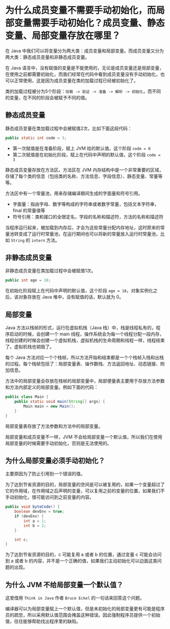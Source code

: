 # 为什么成员变量不需要手动初始化，而局部变量需要手动初始化？成员变量、静态变量、局部变量存放在哪里？

在 Java 中我们可以将变量分为两大类：成员变量和局部变量。而成员变量又分为两大类：静态成员变量和非静态成员变量。

在 Java 语言中，没有赋值的变量是不能使用的，无论是成员变量还是局部变量，在使用之前都需要初始化，而我们经常在代码中看到成员变量没有手动初始化，也可以正常使用，这是因为成员变量在类的加载过程已经被初始化了。

类的加载过程被分为5个阶段：`加载 -> 验证 -> 准备 -> 解析 -> 初始化`，而不同的变量，在不同的阶段会被赋予不同的值。


## 静态成员变量

静态成员变量在类加载过程中会被赋值2次，比如下面这段代码：

```java
public static int code = 3;
```

+ 第一次赋值是在准备阶段，赋上 JVM 给的默认值，这个阶段 `code = 0`
+ 第二次赋值是在初始化阶段，赋上在代码中声明的默认值，这个阶段 `code = 3`

静态成员变量存放在方法区。方法区在 JVM 内存结构中是一个非常重要的区域，存储了每个类的信息（包括类的名称、方法信息、字段信息）、静态变量、常量等等。

方法区中有一个常量池，用来存储编译期间生成的字面量和符号引用。

+ 字面量：指由字母、数字等构成的字符串或者数字常量，包括文本字符串，final 的常量值等
+ 符号引用：类和接口的全限定名，字段的名称和描述符，方法的名称和描述符

当程序运行起来，被加载到内存后，才会为这些常量分配内存地址，这时原来的常量池转变成了运行时常量池，在运行期间也可以将新的常量放入运行时常量池，比如 `String` 的 `intern` 方法。


## 非静态成员变量

非静态成员变量在类加载过程中会被赋值1次。

```java
public int age = 18;
```

在初始化阶段赋上在代码中声明的默认值，这个阶段 `age = 18`，对象实例化之后，该对象存放在 Java 堆中，没有赋值的话，默认就为 0。


## 局部变量

Java 方法以栈帧的形式，运行在虚拟机栈（Java 栈）中，栈是线程私有的，程序启动的时候，会创建一个 main 线程，操作系统会为每一个线程分配一段内存，线程创建的时候会创建一个虚拟机栈，虚拟机栈的生命周期和线程一样，线程结束了。虚拟机栈也销毁了。

每个 Java 方法对应一个个栈帧，所以方法开始和结束都是一个个栈帧入栈和出栈的过程。每个栈帧包括了：局部变量表、操作数栈、方法返回地址、动态链接、附加信息。

方法中的局部变量会存放在栈帧的局部变量中，局部便量表主要用于存放方法参数和方法内部定义的局部变量。例如下面的代码：

```java
public class Main {
    public static void main(String[] args) {
        Main main = new Main();
    }
}
```

局部变量表存放了方法参数和方法中的局部变量。

局部变量和成员变量不一样，JVM 不会给局部变量一个默认值，所以我们在使用局部变量的时候需要手动初始化，否则是无法使用的。


## 为什么局部变量必须手动初始化？

主要原因为了防止引用到一个错误的值。

为了达到节省资源的目的，局部变量的空间是可以被复用的，如果一个变量超过了它的作用域，在作用域之后声明的变量，可以复用之前的变量的位置，如果我们不手动初始化，很可能访问到之前变量的内容。

```java
public void byteCode() {
    boolean devEnv = true;
    if (devEnv) {
        int a = 1;
        int b = 2;
    }

    int c;
}
```

为了达到节省资源的目的，c 可能复用 a 或者 b 的位置，通过变量 c 可能会访问到 a 或者 b 的内容，并不是一个正确的值，如果我们主动初始化可以边面这类问题的出现。


## 为什么 JVM 不给局部变量一个默认值？

这里借用 `Think in Java` 作者 `Bruce Eckel` 的一句话来回答这个问题。

编译器可以为局部变量赋上一个默认值，但是未初始化的局部变量更有可能是程序员的疏忽，所以采用默认值范围会掩盖这种错误。因此强制程序员提供一个初始值，往往能够帮助找出程序里的缺陷。